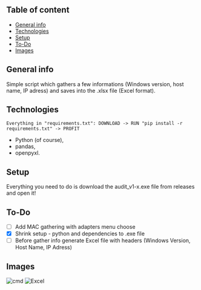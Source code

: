 ## Table of content
* [General info](#general-info)
* [Technologies](#technologies)
* [Setup](#setup)
* [To-Do](#to-do)
* [Images](#images)

## General info
Simple script which gathers a few informations (Windows version, host name, IP adress) and saves into the .xlsx file (Excel format).

## Technologies
```
Everything in "requirements.txt": DOWNLOAD -> RUN "pip install -r requirements.txt" -> PROFIT
```
- Python (of course),
- pandas,
- openpyxl.

## Setup
Everything you need to do is download the audit_v1-x.exe file from releases and open it! 

## To-Do
- [ ] Add MAC gathering with adapters menu choose
- [x] Shrink setup - python and dependencies to .exe file
- [ ] Before gather info generate Excel file with headers (Windows Version, Host Name, IP Adress)

## Images
![cmd](https://i.imgur.com/vcVILiG.jpeg)
![Excel](https://i.imgur.com/VLMQL8f.png)
